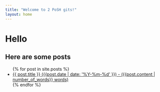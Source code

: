 ```yaml
---
title: "Welcome to 2 PoSH gits!"
layout: home
---
```


# Hello

## Here are some posts

<ul>
  {% for post in site.posts %}
    <li>
      <a href="{{ post.url | remove: ".html" }}">{{ post.title }} ({{post.date | date: '%Y-%m-%d' }}) - ({{post.content | number_of_words}} words)</a>
    </li>
  {% endfor %}
</ul>
